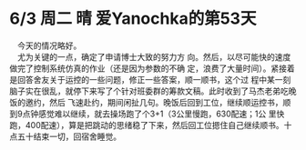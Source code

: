 # 6/3 周二 晴 爱Yanochka的第53天
&emsp;今天的情况略好。\
&emsp;尤为关键的一点，确定了申请博士大致的努力方
向。然后，以尽可能快的速度做完了控制系统仿真的作业（还是因为参数的不确
定，浪费了大量时间）。紧接着是回答舍友关于运控的一些问题，修正一些答案，顺一顺书，这个过
程中某一刻脑子实在很乱，就停下来写了个针对班委群的筹款文稿。此时收到了马杰老弟吃晚饭的邀约，然后
飞速赴约，期间闲扯几句。晚饭后回到工位，继续顺运控书，顺到9点钟感觉难以继续，就去操场跑了个3+1（3公里慢跑，630配速；1公
里快跑，400配速），算是把跳动的思绪稳了下来，然后回工位摁住自己继续顺书。十点五十结束一切，回宿舍睡觉。
